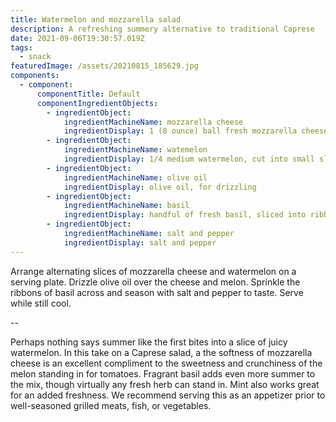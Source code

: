 ```yaml
---
title: Watermelon and mozzarella salad
description: A refreshing summery alternative to traditional Caprese
date: 2021-09-06T19:30:57.019Z
tags:
  - snack
featuredImage: /assets/20210815_185629.jpg
components:
  - component:
      componentTitle: Default
      componentIngredientObjects:
        - ingredientObject:
            ingredientMachineName: mozzarella cheese
            ingredientDisplay: 1 (8 ounce) ball fresh mozzarella cheese, sliced
        - ingredientObject:
            ingredientMachineName: watemelon
            ingredientDisplay: 1/4 medium watermelon, cut into small slices
        - ingredientObject:
            ingredientMachineName: olive oil
            ingredientDisplay: olive oil, for drizzling
        - ingredientObject:
            ingredientMachineName: basil
            ingredientDisplay: handful of fresh basil, sliced into ribbons
        - ingredientObject:
            ingredientMachineName: salt and pepper
            ingredientDisplay: salt and pepper
---
```

Arrange alternating slices of mozzarella cheese and watermelon on a serving plate. Drizzle olive oil over the cheese and melon. Sprinkle the ribbons of basil across and season with salt and pepper to taste. Serve while still cool.

\--

Perhaps nothing says summer like the first bites into a slice of juicy watermelon. In this take on a Caprese salad, a the softness of mozzarella cheese is an excellent compliment to the sweetness and crunchiness of the melon standing in for tomatoes. Fragrant basil adds even more summer to the mix, though virtually any fresh herb can stand in. Mint also works great for an added freshness. We recommend serving this as an appetizer prior to well-seasoned grilled meats, fish, or vegetables.